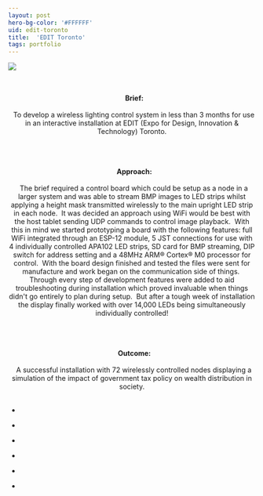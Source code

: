 ```yaml
---
layout: post
hero-bg-color: '#FFFFFF'
uid: edit-toronto
title:  'EDIT Toronto'
tags: portfolio
---
```


<a href="{{ site.url }}/images/portfolio/edit-toronto/received_1674918059205097_crop.jpeg">
<img src = "{{ site.url }}/images/portfolio/edit-toronto/received_1674918059205097_crop.jpeg">
</a>


<div class="sqs-html-content">
 <p class="" style="text-align:center;white-space:pre-wrap;">
  <strong>
   Brief:
  </strong>
  To develop a wireless lighting control system in less than 3 months for use in an interactive installation at EDIT (Expo for Design, Innovation &amp; Technology) Toronto.
 </p>
 <p class="" style="text-align:center;white-space:pre-wrap;">
  <strong>
   Approach:
  </strong>
  The brief required a control board which could be setup as a node in a larger system and was able to stream BMP images to LED strips whilst applying a height mask transmitted wirelessly to the main upright LED strip in each node.  It was decided an approach using WiFi would be best with the host tablet sending UDP commands to control image playback.  With this in mind we started prototyping a board with the following features: full WiFi integrated through an ESP-12 module, 5 JST connections for use with 4 individually controlled APA102 LED strips, SD card for BMP streaming, DIP switch for address setting and a 48MHz ARM® Cortex® M0 processor for control.  With the board design finished and tested the files were sent for manufacture and work began on the communication side of things.  Through every step of development features were added to aid troubleshooting during installation which proved invaluable when things didn't go entirely to plan during setup.  But after a tough week of installation the display finally worked with over 14,000 LEDs being simultaneously individually controlled!
 </p>
 <p class="" style="text-align:center;white-space:pre-wrap;">
  <strong>
   Outcome:
  </strong>
  A successful installation with 72 wirelessly controlled nodes displaying a simulation of the impact of government tax policy on wealth distribution in society.
 </p>
</div>


<ul class="projects clearfix">
  <li>
    <div class="project" style='background-image: url(/images/portfolio/edit-toronto/IMG_20170823_095912.jpg)'>
      <a class="cover" href="{{ site.url }}/images/portfolio/edit-toronto/IMG_20170823_095912.jpg"></a>
    </div>
  </li>
  <li>
    <div class="project" style='background-image: url(/images/portfolio/edit-toronto/IMG_20170823_090332.jpg)'>
      <a class="cover" href="{{ site.url }}/images/portfolio/edit-toronto/IMG_20170823_090332.jpg"></a>
    </div>
  </li>
  <li>
    <div class="project" style='background-image: url(/images/portfolio/edit-toronto/IMG_20170915_125802.jpg)'>
      <a class="cover" href="{{ site.url }}/images/portfolio/edit-toronto/IMG_20170915_125802.jpg"></a>
    </div>
  </li>
  <li>
    <div class="project" style='background-image: url(/images/portfolio/edit-toronto/IMG_20170920_151012.jpg)'>
      <a class="cover" href="{{ site.url }}/images/portfolio/edit-toronto/IMG_20170920_151012.jpg"></a>
    </div>
  </li>
  <li>
    <div class="project" style='background-image: url(/images/portfolio/edit-toronto/IMG_20170804_125941.jpg)'>
      <a class="cover" href="{{ site.url }}/images/portfolio/edit-toronto/IMG_20170804_125941.jpg"></a>
    </div>
  </li>
  <li>
    <div class="project" style='background-image: url(/images/portfolio/edit-toronto/IMG_20170920_151001.jpg)'>
      <a class="cover" href="{{ site.url }}/images/portfolio/edit-toronto/IMG_20170920_151001.jpg"></a>
    </div>
  </li>
</ul>


